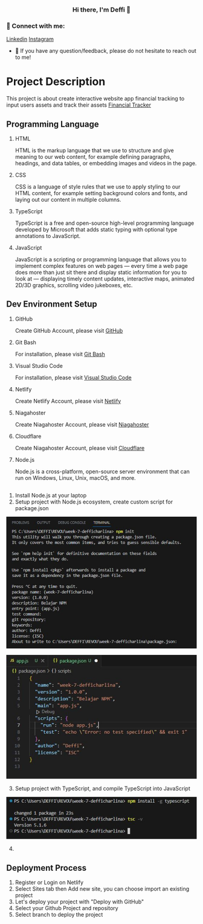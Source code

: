 <h3 align="center">
Hi there, I'm Deffi 👋
</h3>

### 🤝 Connect with me:

[Linkedin](https://www.linkedin.com/in/defficharlinasari/)
[Instagram](https://www.instagram.com/defficharlina/)
- 💬 If you have any question/feedback, please do not hesitate to reach out to me!

# Project Description
This project is about create interactive website app financial tracking to input users assets and track their assets [Financial Tracker](https://deffics.site/)


## Programming Language
1. HTML

    HTML is the markup language that we use to structure and give meaning to our web content, for example defining paragraphs, headings, and data tables, or embedding images and videos in the page.

2. CSS

    CSS is a language of style rules that we use to apply styling to our HTML content, for example setting background colors and fonts, and laying out our content in multiple columns.

3. TypeScript

    TypeScript is a free and open-source high-level programming language developed by Microsoft that adds static typing with optional type annotations to JavaScript.

4. JavaScript

    JavaScript is a scripting or programming language that allows you to implement complex features on web pages — every time a web page does more than just sit there and display static information for you to look at — displaying timely content updates, interactive maps, animated 2D/3D graphics, scrolling video jukeboxes, etc.


## Dev Environment Setup
1. GitHub

    Create GitHub Account, please visit [GitHub](https://github.com/)

2. Git Bash

    For installation, please visit [Git Bash](https://git-scm.com/downloads)

3. Visual Studio Code

    For installation, please visit [Visual Studio Code](https://code.visualstudio.com/)

4. Netlify

   Create Netlify Account, please visit [Netlify](https://www.netlify.com/)

5. Niagahoster

   Create Niagahoster Account, please visit [Niagahoster](https://www.niagahoster.co.id/)

6. Cloudflare

   Create Niagahoster Account, please visit [Cloudflare](https://www.cloudflare.com/)

7. Node.js

    Node.js is a cross-platform, open-source server environment that can run on Windows, Linux, Unix, macOS, and more.


## 
1. Install Node.js at your laptop
2. Setup project with Node.js ecosystem, create custom script for package.json

  <p align="center">
    <img src="images/npm init 1.JPG" width="600">
  </p>

  <p align="center">
    <img src="images/create script package json.JPG" width="600">
  </p>

3. Setup project with TypeScript, and compile TypeScript into JavaScript

  <p align="center">
    <img src="images/install dan cek typescript.JPG" width="600">
  </p>

4. 


## Deployment Process
1. Register or Login on Netlify
2. Select Sites tab then Add new site, you can choose import an existing project
3. Let's deploy your project with "Deploy with GitHub"
4. Select your Github Project and repository
5. Select branch to deploy the project